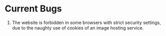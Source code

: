 # Current Bugs
1. The website is forbidden in some browsers with strict security settings, due to the naughty use of cookies of an image hosting service.